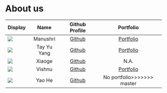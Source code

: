 # About us

Display |    Name     |             Github Profile              | Portfolio 
--------|:-----------:|:---------------------------------------:|:---------:
![](https://via.placeholder.com/100.png?text=Photo) |  Manushri   |      [Github](https://github.com/manushridiv)      | [Portfolio](docs/team/johndoe.md)
![](https://via.placeholder.com/100.png?text=Photo) | Tay Yu Yang |      [Github](https://github.com/tyuyang)      | [Portfolio](team/tyuyang.md)
![](https://via.placeholder.com/100.png?text=Photo) |   Xiaoge    |      [Github](https://github.com/xiaoge26)      | N.A.
![](https://via.placeholder.com/100.png?text=Photo) |   Vishnu    | [Github](https://github.com/vishnuvk47) | [Portfolio](docs/team/johndoe.md)
![](https://via.placeholder.com/100.png?text=Photo>) |   Yao He    | [Github](https://github.com/Sherlock-YH) | No portfolio>>>>>>> master
